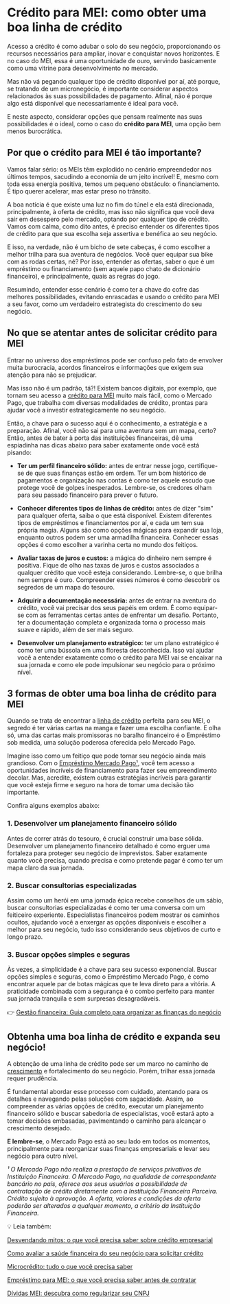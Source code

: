 # Crédito para MEI: como obter uma boa linha de crédito

Acesso a crédito é como adubar o solo do seu negócio, proporcionando os recursos necessários para ampliar, inovar e conquistar novos horizontes. E no caso do MEI, essa é uma oportunidade de ouro, servindo basicamente como uma vitrine para desenvolvimento no mercado.

Mas não vá pegando qualquer tipo de crédito disponível por aí, até porque, se tratando de um micronegócio, é importante considerar aspectos relacionados às suas possibilidades de pagamento. Afinal, não é porque algo está disponível que necessariamente é ideal para você.

E neste aspecto, considerar opções que pensam realmente nas suas possibilidades é o ideal, como o caso do **crédito para MEI**, uma opção bem menos burocrática.

## Por que o crédito para MEI é tão importante?

Vamos falar sério: os MEIs têm explodido no cenário empreendedor nos últimos tempos, sacudindo a economia de um jeito incrível! E, mesmo com toda essa energia positiva, temos um pequeno obstáculo: o financiamento. É tipo querer acelerar, mas estar preso no trânsito.

A boa notícia é que existe uma luz no fim do túnel e ela está direcionada, principalmente, à oferta de crédito, mas isso não significa que você deva sair em desespero pelo mercado, optando por qualquer tipo de crédito. Vamos com calma, como dito antes, é preciso entender os diferentes tipos de crédito para que sua escolha seja assertiva e benéfica ao seu negócio.

E isso, na verdade, não é um bicho de sete cabeças, é como escolher a melhor trilha para sua aventura de negócios. Você quer equipar sua bike com as rodas certas, né? Por isso, entender as ofertas, saber o que é um empréstimo ou financiamento (sem aquele papo chato de dicionário financeiro), e principalmente, quais as regras do jogo.

Resumindo, entender esse cenário é como ter a chave do cofre das melhores possibilidades, evitando enrascadas e usando o crédito para MEI a seu favor, como um verdadeiro estrategista do crescimento do seu negócio.

## No que se atentar antes de solicitar crédito para MEI

Entrar no universo dos empréstimos pode ser confuso pelo fato de envolver muita burocracia, acordos financeiros e informações que exigem sua atenção para não se prejudicar.

Mas isso não é um padrão, tá?! Existem bancos digitais, por exemplo, que tornam seu acesso a [crédito para MEI](https://meubolso.mercadopago.com.br/credito-para-mei-5-razoes-para-escolher-a-solucao-do-mercado-credito) muito mais fácil, como o Mercado Pago, que trabalha com diversas modalidades de crédito, prontas para ajudar você a investir estrategicamente no seu negócio.

Então, a chave para o sucesso aqui é o conhecimento, a estratégia e a preparação. Afinal, você não sai para uma aventura sem um mapa, certo? Então, antes de bater à porta das instituições financeiras, dê uma espiadinha nas dicas abaixo para saber exatamente onde você está pisando:

- **Ter um perfil financeiro sólido:** antes de entrar nesse jogo, certifique-se de que suas finanças estão em ordem. Ter um bom histórico de pagamentos e organização nas contas é como ter aquele escudo que protege você de golpes inesperados. Lembre-se, os credores olham para seu passado financeiro para prever o futuro.

- **Conhecer diferentes tipos de linhas de crédito:** antes de dizer "sim" para qualquer oferta, saiba o que está disponível. Existem diferentes tipos de empréstimos e financiamentos por aí, e cada um tem sua própria magia. Alguns são como opções mágicas para expandir sua loja, enquanto outros podem ser uma armadilha financeira. Conhecer essas opções é como escolher a varinha certa no mundo dos feitiços.

- **Avaliar taxas de juros e custos:** a mágica do dinheiro nem sempre é positiva. Fique de olho nas taxas de juros e custos associados a qualquer crédito que você esteja considerando. Lembre-se, o que brilha nem sempre é ouro. Compreender esses números é como descobrir os segredos de um mapa do tesouro.

- **Adquirir a documentação necessária:** antes de entrar na aventura do crédito, você vai precisar dos seus papéis em ordem. É como equipar-se com as ferramentas certas antes de enfrentar um desafio. Portanto, ter a documentação completa e organizada torna o processo mais suave e rápido, além de ser mais seguro. 

- **Desenvolver um planejamento estratégico:** ter um plano estratégico é como ter uma bússola em uma floresta desconhecida. Isso vai ajudar você a entender exatamente como o crédito para MEI vai se encaixar na sua jornada e como ele pode impulsionar seu negócio para o próximo nível.

## 

## 3 formas de obter uma boa linha de crédito para MEI

Quando se trata de encontrar a [linha de crédito](https://meubolso.mercadopago.com.br/linhas-de-credito) perfeita para seu MEI, o segredo é ter várias cartas na manga e fazer uma escolha confiante. E olha só, uma das cartas mais promissoras no baralho financeiro é o Empréstimo sob medida, uma solução poderosa oferecida pelo Mercado Pago.

Imagine isso como um feitiço que pode tornar seu negócio ainda mais grandioso. Com o [Empréstimo Mercado Pago¹](https://meubolso.mercadopago.com.br/mercado-credito-tudo-sobre-financiamentos-para-o-seu-e-commerce), você tem acesso a oportunidades incríveis de financiamento para fazer seu empreendimento decolar. Mas, acredite, existem outras estratégias incríveis para garantir que você esteja firme e seguro na hora de tomar uma decisão tão importante.

Confira alguns exemplos abaixo:

### 1. Desenvolver um planejamento financeiro sólido

Antes de correr atrás do tesouro, é crucial construir uma base sólida. Desenvolver um planejamento financeiro detalhado é como erguer uma fortaleza para proteger seu negócio de imprevistos. Saber exatamente quanto você precisa, quando precisa e como pretende pagar é como ter um mapa claro da sua jornada.

### 2. Buscar consultorias especializadas

Assim como um herói em uma jornada épica recebe conselhos de um sábio, buscar consultorias especializadas é como ter uma conversa com um feiticeiro experiente. Especialistas financeiros podem mostrar os caminhos ocultos, ajudando você a enxergar as opções disponíveis e escolher a melhor para seu negócio, tudo isso considerando seus objetivos de curto e longo prazo.

### 3. Buscar opções simples e seguras

Às vezes, a simplicidade é a chave para seu sucesso exponencial. Buscar opções simples e seguras, como o Empréstimo Mercado Pago, é como encontrar aquele par de botas mágicas que te leva direto para a vitória. A praticidade combinada com a segurança é o combo perfeito para manter sua jornada tranquila e sem surpresas desagradáveis.

👉 [Gestão financeira: Guia completo para organizar as finanças do negócio](https://meubolso.mercadopago.com.br/gestao-financeira)

## Obtenha uma boa linha de crédito e expanda seu negócio!

A obtenção de uma linha de crédito pode ser um marco no caminho de [crescimento](https://meubolso.mercadopago.com.br/crescimento-financeiro-em-negocios) e fortalecimento do seu negócio. Porém, trilhar essa jornada requer prudência.

É fundamental abordar esse processo com cuidado, atentando para os detalhes e navegando pelas soluções com sagacidade. Assim, ao compreender as várias opções de crédito, executar um planejamento financeiro sólido e buscar sabedoria de especialistas, você estará apto a tomar decisões embasadas, pavimentando o caminho para alcançar o crescimento desejado.

**E lembre-se**, o Mercado Pago está ao seu lado em todos os momentos, principalmente para reorganizar suas finanças empresariais e levar seu negócio para outro nível.

*¹ O Mercado Pago não realiza a prestação de serviços privativos de Instituição Financeira. O Mercado Pago, na qualidade de correspondente bancário no país, oferece aos seus usuários a possibilidade de contratação de crédito diretamente com a Instituição Financeira Parceira. Crédito sujeito à aprovação. A oferta, valores e condições da oferta poderão ser alterados a qualquer momento, a critério da Instituição Financeira.*

💡 Leia também:

[Desvendando mitos: o que você precisa saber sobre crédito empresarial](https://meubolso.mercadopago.com.br/mitos-comuns-do-credito-empresarial)

[Como avaliar a saúde financeira do seu negócio para solicitar crédito](https://meubolso.mercadopago.com.br/avaliar-saude-financeira-do-negocio)

[Microcrédito: tudo o que você precisa saber](https://meubolso.mercadopago.com.br/microcredito)

[Empréstimo para MEI: o que você precisa saber antes de contratar](https://meubolso.mercadopago.com.br/emprestimo-para-mei)

[Dívidas MEI: descubra como regularizar seu CNPJ](https://meubolso.mercadopago.com.br/dividas-mei-saiba-como-regularizar-seu-cnpj)